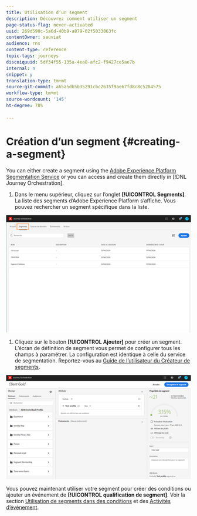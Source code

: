 ```yaml
---
title: Utilisation d’un segment
description: Découvrez comment utiliser un segment
page-status-flag: never-activated
uuid: 269d590c-5a6d-40b9-a879-02f5033863fc
contentOwner: sauviat
audience: rns
content-type: reference
topic-tags: journeys
discoiquuid: 5df34f55-135a-4ea8-afc2-f9427ce5ae7b
internal: n
snippet: y
translation-type: tm+mt
source-git-commit: a65a5db5b35291cbc2635f9ae67fd8c8c5284575
workflow-type: tm+mt
source-wordcount: '145'
ht-degree: 78%

---
```




# Création d’un segment {#creating-a-segment}

You can either create a segment using the [Adobe Experience Platform Segmentation Service](https://docs.adobe.com/content/help/fr-FR/experience-platform/segmentation/home.html) or you can access and create them directly in [!DNL Journey Orchestration].

1. Dans le menu supérieur, cliquez sur l’onglet **[!UICONTROL Segments]**. La liste des segments d’Adobe Experience Platform s’affiche. Vous pouvez rechercher un segment spécifique dans la liste.

![](../assets/segment1.png)

1. Cliquez sur le bouton **[!UICONTROL Ajouter]** pour créer un segment. L’écran de définition de segment vous permet de configurer tous les champs à paramétrer. La configuration est identique à celle du service de segmentation. Reportez-vous au [Guide de l’utilisateur du Créateur de segments](https://docs.adobe.com/content/help/fr-FR/experience-platform/segmentation/ui/overview.html).

![](../assets/segment2.png)

Vous pouvez maintenant utiliser votre segment pour créer des conditions ou ajouter un événement de **[!UICONTROL qualification de segment]**. Voir la section [Utilisation de segments dans des conditions](../segment/using-a-segment.md) et des [Activités d’événement](../building-journeys/segment-qualification-events.md).